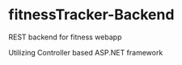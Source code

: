 # fitnessTracker-Backend
REST backend for fitness webapp

Utilizing Controller based ASP.NET framework